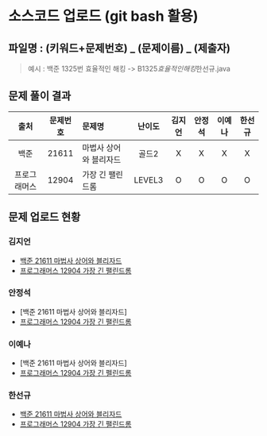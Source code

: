 # 소스코드 업로드 (git bash 활용)

## 파일명 : (키워드+문제번호) _ (문제이름) _ (제출자)

> 예시 : 백준 1325번 효율적인 해킹 -> B1325*효율적인해킹*한선규.java

## 문제 풀이 결과

<!-- Table -->

|     출처     | 문제번호 | 문제명                 | 난이도 | 김지언 | 안정석 | 이예나 | 한선규 |
| :----------: | :------: | :--------------------- | :----: | :----: | :----: | :----: | :----: |
|     백준     |  21611   | 마법사 상어와 블리자드 | 골드2  |   X    |   X    |   X    |   X    |
| 프로그래머스 |  12904   | 가장 긴 팰린드롬       | LEVEL3 |   O    |   O    |   O    |   O    |

## 문제 업로드 현황

### 김지언

- [백준 21611 마법사 상어와 블리자드](./백준%2021611%20마법사%20상어와%20블리자드/B21611_마법사상어와블리자드_김지언.java)
- [프로그래머스 12904 가장 긴 팰린드롬](./프로그래머스%2012904%20가장%20긴%20팰린드롬/P12904_가장긴팰린드롬_김지언.java)

### 안정석

- [백준 21611 마법사 상어와 블리자드]
- [프로그래머스 12904 가장 긴 팰린드롬](https://github.com/S6-Daejeon4-Study/D4-4idiots-Study/blob/main/2%EC%A3%BC%EC%B0%A8/%ED%94%84%EB%A1%9C%EA%B7%B8%EB%9E%98%EB%A8%B8%EC%8A%A4%2012904%20%EA%B0%80%EC%9E%A5%20%EA%B8%B4%20%ED%8C%B0%EB%A6%B0%EB%93%9C%EB%A1%AC/P12904_%EA%B0%80%EC%9E%A5%EA%B8%B4%ED%8C%B0%EB%A6%B0%EB%93%9C%EB%A1%AC_%EC%95%88%EC%A0%95%EC%84%9D.java)

### 이예나

- [백준 21611 마법사 상어와 블리자드]
- [프로그래머스 12904 가장 긴 펠린드롬](https://github.com/S6-Daejeon4-Study/D4-4idiots-Study/blob/main/2%EC%A3%BC%EC%B0%A8/%ED%94%84%EB%A1%9C%EA%B7%B8%EB%9E%98%EB%A8%B8%EC%8A%A4%2012904%20%EA%B0%80%EC%9E%A5%20%EA%B8%B4%20%ED%8C%B0%EB%A6%B0%EB%93%9C%EB%A1%AC/p12904_%EA%B0%80%EC%9E%A5%EA%B8%B4%ED%8C%B0%EB%A6%B0%EB%93%9C%EB%A1%AC_%EC%9D%B4%EC%98%88%EB%82%98.java)

### 한선규

- [백준 21611 마법사 상어와 블리자드](https://github.com/S6-Daejeon4-Study/D4-4idiots-Study/blob/main/2%EC%A3%BC%EC%B0%A8/%EB%B0%B1%EC%A4%80%2021611%20%EB%A7%88%EB%B2%95%EC%82%AC%20%EC%83%81%EC%96%B4%EC%99%80%20%EB%B8%94%EB%A6%AC%EC%9E%90%EB%93%9C/B21611_%EB%A7%88%EB%B2%95%EC%82%AC%EC%83%81%EC%96%B4%EC%99%80%EB%B8%94%EB%A6%AC%EC%9E%90%EB%93%9C_%ED%95%9C%EC%84%A0%EA%B7%9C.java)
- [프로그래머스 12904 가장 긴 팰린드롬](https://github.com/S6-Daejeon4-Study/D4-4idiots-Study/blob/main/2%EC%A3%BC%EC%B0%A8/%ED%94%84%EB%A1%9C%EA%B7%B8%EB%9E%98%EB%A8%B8%EC%8A%A4%2012904%20%EA%B0%80%EC%9E%A5%20%EA%B8%B4%20%ED%8C%B0%EB%A6%B0%EB%93%9C%EB%A1%AC/P12904_%EA%B0%80%EC%9E%A5%EA%B8%B4%ED%8C%B0%EB%A6%B0%EB%93%9C%EB%A1%AC_%ED%95%9C%EC%84%A0%EA%B7%9C.java)
